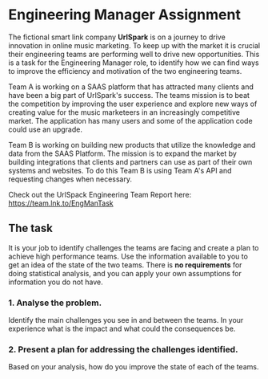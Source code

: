 # Engineering Manager Assignment

The fictional smart link company **UrlSpark** is on a journey to drive innovation in online music marketing. To keep up with the market it is crucial their engineering teams are performing well to drive new opportunities. This is a task for the Engineering Manager role, to identify how we can find ways to improve the efficiency and motivation of the two engineering teams.

Team A is working on a SAAS platform that has attracted many clients and have been a big part of UrlSpark's success. The teams mission is to beat the competition by improving the user experience and explore new ways of creating value for the music marketeers in an increasingly competitive market. The application has many users and some of the application code could use an upgrade. 

Team B is working on building new products that utilize the knowledge and data from the SAAS Platform. The mission is to expand the market by building integrations that clients and partners can use as part of their own systems and websites. To do this Team B is using Team A's API and requesting changes when necessary.

Check out the UrlSpack Engineering Team Report here:
https://team.lnk.to/EngManTask


## The task
It is your job to identify challenges the teams are facing and create a plan to achieve high performance teams. Use the information available to you to get an idea of the state of the two teams. There is **no requirements** for doing statistical analysis, and you can apply your own assumptions for information you do not have.

### 1. Analyse the problem.
Identify the main challenges you see in and between the teams. In your experience what is the impact and what could the consequences be.

### 2. Present a plan for addressing the challenges identified.
Based on your analysis, how do you improve the state of each of the teams.
